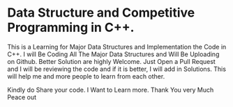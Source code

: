 # Data Structure and Competitive Programming in C++.

This is a Learning for Major Data Structures and Implementation the Code in C++.
I will Be Coding All The Major Data Structures and Will Be Uploading on Github.
Better Solution are highly Welcome. Just Open a Pull Request and I will be reviewing the code 
and if it is better, I will add in Solutions. This will help me and more people to learn from each other.

Kindly do Share your code. I Want to Learn more.
Thank You very Much
Peace out
